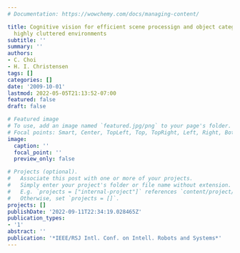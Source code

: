 ```yaml
---
# Documentation: https://wowchemy.com/docs/managing-content/

title: Cognitive vision for efficient scene processign and object categorization in
  highly cluttered environments
subtitle: ''
summary: ''
authors:
- C. Choi
- H. I. Christensen
tags: []
categories: []
date: '2009-10-01'
lastmod: 2022-05-05T21:13:52-07:00
featured: false
draft: false

# Featured image
# To use, add an image named `featured.jpg/png` to your page's folder.
# Focal points: Smart, Center, TopLeft, Top, TopRight, Left, Right, BottomLeft, Bottom, BottomRight.
image:
  caption: ''
  focal_point: ''
  preview_only: false

# Projects (optional).
#   Associate this post with one or more of your projects.
#   Simply enter your project's folder or file name without extension.
#   E.g. `projects = ["internal-project"]` references `content/project/deep-learning/index.md`.
#   Otherwise, set `projects = []`.
projects: []
publishDate: '2022-09-11T22:34:19.028465Z'
publication_types:
- '1'
abstract: ''
publication: '*IEEE/RSJ Intl. Conf. on Intell. Robots and Systems*'
---
```

